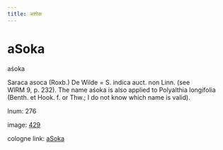 ```yaml
---
title: अशोक
---
```


# aSoka

aśoka  <div n="P" />Saraca asoca (Roxb.) De Wilde = S. indica auct. non Linn. (see <div n="lb" />WIRM 9, p. 232). The name aśoka is also applied to Polyalthia longifolia <div n="lb" />(Benth. et Hook. f. or Thw.; I do not know which name is valid).

lnum: 276

image: [429](https://www.sanskrit-lexicon.uni-koeln.de/scans/csl-apidev/servepdf.php?dict=snp&page=429)

cologne link: [aSoka](https://sanskrit-lexicon.uni-koeln.de/scans/csl-apidev/getword.php?dict=snp&key=aSoka)


